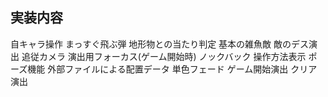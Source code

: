 ## 実装内容
自キャラ操作
まっすぐ飛ぶ弾
地形物との当たり判定
基本の雑魚敵
敵のデス演出
追従カメラ
演出用フォーカス(ゲーム開始時)
ノックバック
操作方法表示
ポーズ機能
外部ファイルによる配置データ
単色フェード
ゲーム開始演出
クリア演出
